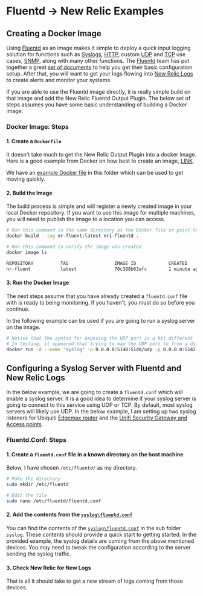 # Fluentd -> New Relic Examples

## Creating a Docker Image

Using [Fluentd](https://www.fluentd.org/) as an image makes it simple to deploy a quick input logging solution for functions such as [Syslogs](https://docs.fluentd.org/input/syslog), [HTTP](https://docs.fluentd.org/input/http), custom [UDP](https://docs.fluentd.org/input/udp) and [TCP](https://docs.fluentd.org/input/tcp) use cases, [SNMP](https://github.com/iij/fluent-plugin-snmp), along with many other functions. The [Fluentd](https://www.fluentd.org/) team has put together a great [set of documents](https://docs.fluentd.org/container-deployment) to help you get their basic configuration setup. After that, you will want to get your logs flowing into [New Relic Logs](https://docs.newrelic.com/docs/logs/new-relic-logs/get-started/introduction-new-relic-logs) to create alerts and monitor your systems.

If you are able to use the Fluentd image directly, it is really simple build on that image and add the New Relic Fluentd Output Plugin. The below set of steps assumes you have some basic understanding of building a Docker image.

### Docker Image: Steps

#### 1. Create a `Dockerfile`

It doesn't take much to get the New Relic Output Plugin into a docker image. Here is a good example from Docker on how best to create an image, [LINK](https://docs.docker.com/develop/develop-images/dockerfile_best-practices/).

We have an [example Docker file](Dockerfile) in this folder which can be used to get moving quickly.

#### 2. Build the Image

The build process is simple and will register a newly created image in your local Docker repository. If you want to use this image for multiple machines, you will need to publish the image to a location you can access.

```bash
# Run this command in the same directory as the Docker file or point to its location
docker build --tag nr-fluent:latest nri-fluentd .

# Run this command to verify the image was created
docker image ls

REPOSITORY          TAG                 IMAGE ID            CREATED             SIZE
nr-fluent           latest              70c388b63afc        1 minute ago        44.9MB
```

#### 3. Run the Docker Image

The next steps assume that you have already created a `fluentd.conf` file with is ready to being monitoring. If you haven't, you must do so before you continue.

In the following example can be used if you are going to run a syslog server on the image.

```bash
# Notice that the syntax for exposing the UDP port is a bit different
# In testing, it appeared that trying to map the UDP port to from a different one configured in the Fluentd config file didn't work as expected
docker run -d --name "syslog" -p 0.0.0.0:5140:5140/udp -p 0.0.0.0:5142:5142/udp -v /etc/fluentd:/fluentd/etc -e FLUENTD_CONF=fluentd.conf nr-fluent:latest
```

## Configuring a Syslog Server with Fluentd and New Relic Logs

In the below example, we are going to create a `fluentd.conf` which will enable a syslog server. It is a good idea to determine if your syslog server is going
to connect to this service using UDP or TCP. By default, most syslog servers will likely use UDP. In the below example, I am setting up two syslog listeners for
Ubiquiti [Edgemax router](https://help.ubnt.com/hc/en-us/articles/204975904-EdgeRouter-Remote-Syslog-Server-for-System-Logs) and the [Unifi Security Gateway and Access points](https://community.ui.com/questions/syslog-server-and-unifi-logs/bbde4318-e73f-4efe-b1b9-ae11319cc1d9).

### Fluentd.Conf: Steps

#### 1. Create a `fluentd.conf` file in a known directory on the host machine

Below, I have chosen `/etc/fluentd/` as my directory.

```bash
# Make the directory
sudo mkdir /etc/fluentd

# Edit the file
sudo nano /etc/fluentd/fluentd.conf
```

#### 2. Add the contents from the [`syslog\fluentd.conf`](syslog\fluentd.config)

You can find the contents of the [`syslog\fluentd.conf`](syslog\fluentd.config) in the sub folder `syslog`. These contents should provide a quick start to getting started. In the provided
example, the syslog details are coming from the above mentioned devices. You may need to tweak the configuration according to the server sending the syslog traffic.

#### 3. Check New Relic for New Logs

That is all it should take to get a new stream of logs coming from those devices.
